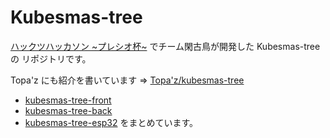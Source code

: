 # Kubesmas-tree
[ハックツハッカソン ~プレシオ杯~](https://hackz.connpass.com/event/192814/) でチーム閑古鳥が開発した Kubesmas-tree の リポジトリです。

Topa'z にも紹介を書いています => [Topa'z/kubesmas-tree]()
- [kubesmas-tree-front](https://github.com/kanko-dori/kubesmas-tree-front)
- [kubesmas-tree-back](https://github.com/kanko-dori/kubesmas-tree-back/)
- [kubesmas-tree-esp32](https://github.com/kanko-dori/kubesmas-tree-esp32)
をまとめています。
